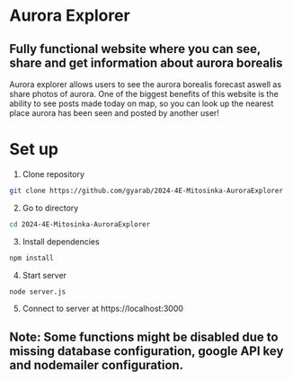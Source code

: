 # Aurora Explorer

## Fully functional website where you can see, share and get information about aurora borealis

Aurora explorer allows users to see the aurora borealis forecast aswell as share photos of aurora. One of the biggest benefits of this website is the ability to see posts made today on map, so you can look up the nearest place aurora has been seen and posted by another user!

# Set up

1. Clone repository

```bash
git clone https://github.com/gyarab/2024-4E-Mitosinka-AuroraExplorer
```

2. Go to directory

```bash
cd 2024-4E-Mitosinka-AuroraExplorer
```

3. Install dependencies
```bash
npm install
```

4. Start server
```bash
node server.js
```
5. Connect to server at https://localhost:3000


## Note: Some functions might be disabled due to missing database configuration, google API key and nodemailer configuration.



